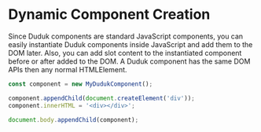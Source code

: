 # Dynamic Component Creation

Since Duduk components are standard JavaScript components, you can easily instantiate Duduk components inside JavaScript and add them to the DOM later. Also, you can add slot content to the instantiated component before or after added to the DOM. A Duduk component has the same DOM APIs then any normal HTMLElement.

```javascript
const component = new MyDudukComponent();

component.appendChild(document.createElement('div'));
component.innerHTML = '<div></div>';

document.body.appendChild(component);
```
